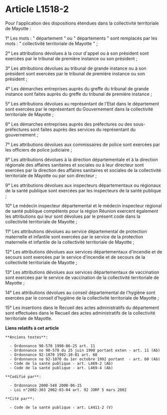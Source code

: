 # Article L1518-2

Pour l'application des dispositions étendues dans la collectivité territoriale de Mayotte :

1° Les mots : " département " ou " départements " sont remplacés par les mots : " collectivité territoriale de Mayotte " ;

2° Les attributions dévolues à la cour d'appel ou à son président sont exercées par le tribunal de première instance ou son
président ;

3° Les attributions dévolues au tribunal de grande instance ou à son président sont exercées par le tribunal de première
instance ou son président ;

4° Les démarches entreprises auprès du greffe du tribunal de grande instance sont faites auprès du greffe du tribunal de
première instance ;

5° Les attributions dévolues au représentant de l'Etat dans le département sont exercées par le représentant du Gouvernement
dans la collectivité territoriale de Mayotte ;

6° Les démarches entreprises auprès des préfectures ou des sous-préfectures sont faites auprès des services du représentant
du gouvernement ;

7° Les attributions dévolues aux commissaires de police sont exercées par les officiers de police judiciaire ;

8° Les attributions dévolues à la direction départementale et à la direction régionale des affaires sanitaires et sociales ou
à leur directeur sont exercées par la direction des affaires sanitaires et sociales de la collectivité territoriale de
Mayotte ou par son directeur ;

9° Les attributions dévolues aux inspecteurs départementaux ou régionaux de la santé publique sont exercées par les
inspecteurs de la santé publique ;

10° Le médecin inspecteur départemental et le médecin inspecteur régional de santé publique compétents pour la région Réunion
exercent également les attributions qui leur sont dévolues par le présent code dans la collectivité territoriale de Mayotte ;

11° Les attributions dévolues au service départemental de protection maternelle et infantile sont exercées par le service de
la protection maternelle et infantile de la collectivité territoriale de Mayotte ;

12° Les attributions dévolues aux services départementaux d'incendie et de secours sont exercées par le service d'incendie et
de secours de la collectivité territoriale de Mayotte ;

13° Les attributions dévolues aux services départementaux de vaccination sont exercées par le service de vaccination de la
collectivité territoriale de Mayotte ;

14° Les attributions dévolues au conseil départemental de l'hygiène sont exercées par le conseil d'hygiène de la collectivité
territoriale de Mayotte ;

15° Les insertions dans le Recueil des actes administratifs du département sont effectuées dans le Recueil des actes
administratifs de la collectivité territoriale de Mayotte.

**Liens relatifs à cet article**

	**Anciens textes**:

	  - Ordonnance 90-570 1990-06-25 art. 11
	  - Ordonnance no 90-570 du 25 juin 1990 portant exten - art. 11 (Ab)
	  - Ordonnance 92-1070 1992-10-01 art. 60
	  - Ordonnance no 92-1070 du 1er octobre 1992 portant  - art. 60 (Ab)
	  - Code de la santé publique - art. L469-2 (Ab)
	  - Code de la santé publique - art. L469-4 (Ab)

	**Codifié par**:

	  - Ordonnance 2000-548 2000-06-15
	  - Loi n°2002-303 2002-03-04 art. 92 JORF 5 mars 2002

	**Cité par**:

	  - Code de la santé publique - art. L4411-2 (V)
